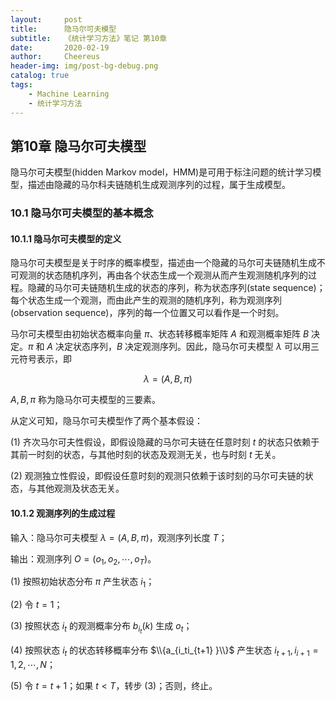 ```yaml
---
layout:     post
title:      隐马尔可夫模型
subtitle:   《统计学习方法》笔记 第10章
date:       2020-02-19
author:     Cheereus
header-img: img/post-bg-debug.png
catalog: true
tags:
    - Machine Learning
    - 统计学习方法
---
```


## 第10章 隐马尔可夫模型

隐马尔可夫模型(hidden Markov model，HMM)是可用于标注问题的统计学习模型，描述由隐藏的马尔科夫链随机生成观测序列的过程，属于生成模型。

### 10.1 隐马尔可夫模型的基本概念

#### 10.1.1 隐马尔可夫模型的定义

隐马尔可夫模型是关于时序的概率模型，描述由一个隐藏的马尔可夫链随机生成不可观测的状态随机序列，再由各个状态生成一个观测从而产生观测随机序列的过程。隐藏的马尔可夫链随机生成的状态的序列，称为状态序列(state sequence)；每个状态生成一个观测，而由此产生的观测的随机序列，称为观测序列(observation sequence)，序列的每一个位置又可以看作是一个时刻。

马尔可夫模型由初始状态概率向量 $\pi$、状态转移概率矩阵 $A$ 和观测概率矩阵 $B$ 决定。$\pi$ 和 $A$ 决定状态序列，$B$ 决定观测序列。因此，隐马尔可夫模型 $\lambda$ 可以用三元符号表示，即

$$\lambda = (A,B,\pi)$$

$A,B,\pi$ 称为隐马尔可夫模型的三要素。

从定义可知，隐马尔可夫模型作了两个基本假设：

(1) 齐次马尔可夫性假设，即假设隐藏的马尔可夫链在任意时刻 $t$ 的状态只依赖于其前一时刻的状态，与其他时刻的状态及观测无关，也与时刻 $t$ 无关。

(2) 观测独立性假设，即假设任意时刻的观测只依赖于该时刻的马尔可夫链的状态，与其他观测及状态无关。

#### 10.1.2 观测序列的生成过程

输入：隐马尔可夫模型 $\lambda = (A,B,\pi)$，观测序列长度 $T$；

输出：观测序列 $O=(o_1,o_2,\cdots,o_T)$。

(1) 按照初始状态分布 $\pi$ 产生状态 $i_1$；

(2) 令 $t=1$；

(3) 按照状态 $i_t$ 的观测概率分布 $b_{i_t}(k)$ 生成 $o_t$；

(4) 按照状态 $i_t$ 的状态转移概率分布 $\\{a_{i_ti_{t+1} }\\}$ 产生状态 $i_{t+1},i_{i+1}=1,2,\cdots,N$；

(5) 令 $t=t+1$；如果 $t<T$，转步 (3)；否则，终止。
